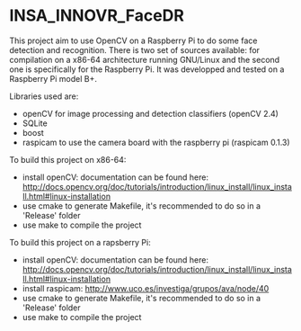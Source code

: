 # INSA_INNOVR_FaceDR
This project aim to use OpenCV on a Raspberry Pi to do some face detection and recognition.
There is two set of sources available: for compilation on a x86-64 architecture running GNU/Linux and the second one is specifically for the Raspberry Pi.
It was developped and tested on a Raspberry Pi model B+.

Libraries used are:
- openCV for image processing and detection classifiers (openCV 2.4)
- SQLite
- boost
- raspicam to use the camera board with the raspberry pi (raspicam 0.1.3)

To build this project on x86-64:
- install openCV: documentation can be found here: http://docs.opencv.org/doc/tutorials/introduction/linux_install/linux_install.html#linux-installation
- use cmake to generate Makefile, it's recommended to do so in a 'Release' folder
- use make to compile the project

To build this project on a rapsberry Pi:
- install openCV: documentation can be found here: http://docs.opencv.org/doc/tutorials/introduction/linux_install/linux_install.html#linux-installation
- install raspicam: http://www.uco.es/investiga/grupos/ava/node/40
- use cmake to generate Makefile, it's recommended to do so in a 'Release' folder
- use make to compile the project

